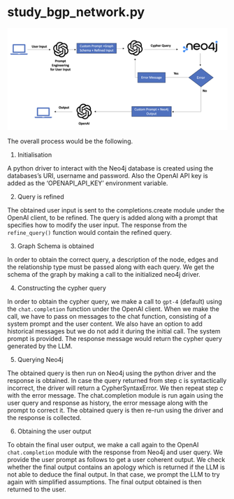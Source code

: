 # study_bgp_network.py

![Custom LLM Model](custom_lang_chain.png)

The overall process would be the following.

1. Initialisation

A python driver to interact with the Neo4j database is created using the databases’s URI, username and password. Also the OpenAI API key is added as the ‘OPENAPI_API_KEY’ environment variable. 

2. Query is refined

The obtained user input is sent to the completions.create module under the OpenAI client, to be refined. The query is added along with a prompt that specifies how to modify the user input. The response from the `refine_query()` function would contain the refined query.

3. Graph Schema is obtained

In order to obtain the correct query, a description of the node, edges and the relationship type must be passed along with each query. We get the schema of the graph by making a call to the initialized neo4j driver. 

4. Constructing the cypher query

In order to obtain the cypher query, we make a call to `gpt-4` (default) using the `chat.completion` function under the OpenAI client. When we make the call, we have to pass on messages to the chat function, consisting of a system prompt and the user content. We also have an option to add  historical messages but we do not add it during the initial call. The system prompt is provided. The response message would return the cypher query generated by the LLM. 

5. Querying Neo4j

The obtained query is then run on Neo4j using the python driver and the response is obtained. In case the query returned from step c is syntactically incorrect, the driver will return a CypherSyntaxError. We then repeat step c with the error message. The chat.completion module is run again using the user query and response as history, the error message along with the prompt to correct it. The obtained query is then re-run using the driver and the response is collected.

6. Obtaining the user output

To obtain the final user output, we make a call again to the OpenAI `chat.completion` module with the response from Neo4j and user query. We provide the user prompt as follows to get a user coherent output. We check whether the final output contains an apology which is returned if the LLM is not able to deduce the final output. In that case, we prompt the LLM to try again with simplified assumptions. The final output obtained is then returned to the user. 